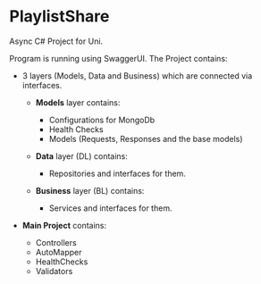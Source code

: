 # PlaylistShare
Async C# Project for Uni.

Program is running using SwaggerUI.
The Project contains:
- 3 layers (Models, Data and Business) which are connected via interfaces.

  * **Models** layer contains:
    - Configurations for MongoDb
    - Health Checks
    - Models  (Requests, Responses and the base models)
  * **Data** layer (DL) contains:
    - Repositories and interfaces for them.
  
  * **Business** layer (BL) contains:
    - Services and interfaces for them.
- **Main Project** contains:
  - Controllers
  - AutoMapper
  - HealthChecks
  - Validators

